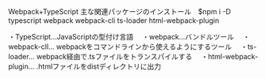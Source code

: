 Webpack+TypeScript
主な関連パッケージのインストール　$npm i -D typescript webpack webpack-cli ts-loader html-webpack-plugin
 
・TypeScript...JavaScriptの型付け言語　
・webpack...バンドルツール　
・webpack-cll... webpackをコマンドラインから使えるようにするツール　
・ts-loader... webpack経由で.tsファイルをトランスパイルする　
・html-webpack-plugin... .htmlファイルをdistディレクトリに出力




